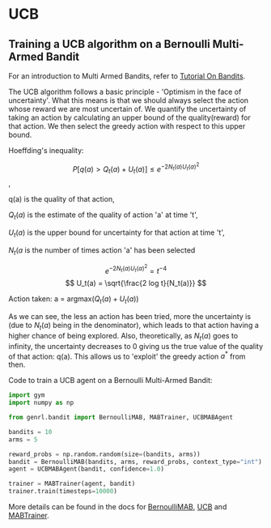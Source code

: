 # UCB

## Training a UCB algorithm on a Bernoulli Multi-Armed Bandit

For an introduction to Multi Armed Bandits, refer to [Tutorial On Bandits](https://genrl.readthedocs.io/en/latest/usage/tutorials/Tutorial_on_bandits.html).

The UCB algorithm follows a basic principle - 'Optimism in the face of uncertainty'. What this means is that we should always select the action whose reward we are most uncertain of. We quantify the uncertainty of taking an action by calculating an upper bound of the quality(reward) for that action. We then select the greedy action with respect to this upper bound.

Hoeffding's inequality:

$$ P[q(a) > Q_t(a) + U_t(a)] \le e ^ {-2 N_t(a) U_t(a)^2}$$,

q(a) is the quality of that action,

$Q_t(a)$ is the estimate of the quality of action 'a' at time 't',

$U_t(a)$ is the upper bound for uncertainty for that action at time 't',

$N_t(a$ is the number of times action 'a' has been selected 

$$ e ^ {-2 N_t(a) U_t(a)^2} = t^{-4} $$
$$ U_t(a) = \sqrt{\frac{2 log t}{N_t(a)}} $$

Action taken: a = argmax$(Q_t(a) + U_t(a))$

As we can see, the less an action has been tried, more the uncertainty is (due to $N_t(a)$ being in the denominator), which leads to that action having a higher chance of being explored. Also, theoretically, as ${N_t(a)}$ goes to infinity, the uncertainty decreases to 0 giving us the true value of the quality of that action: q(a). This allows us to 'exploit' the greedy action $a^*$ from then.


Code to train a UCB agent on a Bernoulli Multi-Armed Bandit:

```python
import gym
import numpy as np

from genrl.bandit import BernoulliMAB, MABTrainer, UCBMABAgent

bandits = 10
arms = 5

reward_probs = np.random.random(size=(bandits, arms))
bandit = BernoulliMAB(bandits, arms, reward_probs, context_type="int")
agent = UCBMABAgent(bandit, confidence=1.0)

trainer = MABTrainer(agent, bandit)
trainer.train(timesteps=10000)
```

More details can be found in the docs for [BernoulliMAB](https://genrl.readthedocs.io/en/latest/api/bandit/genrl.bandit.bandits.multi_armed_bandits.html#genrl.bandit.bandits.multi_armed_bandits.bernoulli_mab.BernoulliMAB), [UCB](https://genrl.readthedocs.io/en/latest/api/bandit/genrl.bandit.agents.mab_agents.html#module-genrl.bandit.agents.mab_agents.ucb) and [MABTrainer](https://genrl.readthedocs.io/en/latest/api/common/bandit.html#module-genrl.bandit.trainer).
